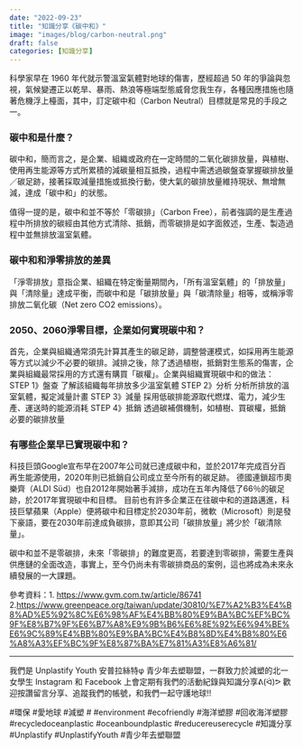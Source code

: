 ```yaml
---
date: "2022-09-23"
title: "知識分享《碳中和》"
image: "images/blog/carbon-neutral.png"
draft: false
categories: [知識分享]
---
```

科學家早在 1960 年代就示警溫室氣體對地球的傷害，歷經超過 50 年的爭論與忽視，氣候變遷正以乾旱、暴雨、熱浪等極端型態威脅您我生存，各種因應措施也隨著危機浮上檯面，其中，訂定碳中和（Carbon Neutral）目標就是常見的手段之一。

### 碳中和是什麼？
碳中和，簡而言之，是企業、組織或政府在一定時間的二氧化碳排放量，與植樹、使用再生能源等方式所累積的減碳量相互抵換，過程中需透過碳盤查掌握碳排放量／碳足跡，接著採取減量措施或抵換行動，使大氣的碳排放量維持現狀、無增無減，達成「碳中和」的狀態。

值得一提的是，碳中和並不等於「零碳排」（Carbon Free），前者強調的是生產過程中所排放的碳經由其他方式清除、抵銷，而零碳排是如字面敘述，生產、製造過程中並無排放溫室氣體。

### 碳中和和淨零排放的差異
「淨零排放」意指企業、組織在特定衡量期間內，「所有溫室氣體」的「排放量」與「清除量」達成平衡，而碳中和是「碳排放量」與「碳清除量」相等，或稱淨零排放二氧化碳（Net zero CO2 emissions）。

### 2050、2060淨零目標，企業如何實現碳中和？
首先，企業與組織通常須先計算其產生的碳足跡，調整營運模式，如採用再生能源等方式以減少不必要的碳排。減排之後，除了透過植樹，抵銷對生態系的傷害，企業與組織最常採用的方式還有購買「碳權」。企業與組織實現碳中和的做法：
STEP 1》盤查
了解該組織每年排放多少溫室氣體
STEP 2》分析
分析所排放的溫室氣體，擬定減量計畫
STEP 3》減量
採用低碳排能源取代燃煤、電力，減少生產、運送時的能源消耗
STEP 4》抵銷
透過碳補償機制，如植樹、買碳權，抵銷必要的碳排放量

### 有哪些企業早已實現碳中和？
科技巨頭Google宣布早在2007年公司就已達成碳中和，並於2017年完成百分百再生能源使用，2020年則已抵銷自公司成立至今所有的碳足跡。
德國連鎖超市奧樂齊（ALDI Süd）也自2012年開始著手減排，成功在五年內降低了66％的碳足跡，於2017年實現碳中和目標。
目前也有許多企業正在往碳中和的道路邁進，科技巨擘蘋果（Apple）便將碳中和目標定於2030年前，微軟（Microsoft）則是發下豪語，要在2030年前達成負碳排，意即其公司「碳排放量」將少於「碳清除量」。

碳中和並不是零碳排，未來「零碳排」的難度更高，若要達到零碳排，需要生產與供應鏈的全面改造，事實上，至今仍尚未有零碳排商品的案例，這也將成為未來永續發展的一大課題。

參考資料：1. https://www.gvm.com.tw/article/86741 2.https://www.greenpeace.org/taiwan/update/30810/%E7%A2%B3%E4%B8%AD%E5%92%8C%E6%98%AF%E4%BB%80%E9%BA%BC%EF%BC%9F%E8%B7%9F%E6%B7%A8%E9%9B%B6%E6%8E%92%E6%94%BE%E6%9C%89%E4%BB%80%E9%BA%BC%E4%B8%8D%E4%B8%80%E6%A8%A3%EF%BC%9F%E8%87%BA%E7%81%A3%E8%A6%81/

<hr>

我們是 Unplastify Youth 安普拉絲特φ 青少年去塑聯盟，一群致力於減塑的北一女學生
Instagram 和 Facebook 上會定期有我們的活動紀錄與知識分享ᕕ(ᐛ)ᕗ 
歡迎按讚留言分享、追蹤我們的帳號，和我們一起守護地球!!


#環保 #愛地球 #減塑 # #environment #ecofriendly #海洋塑膠 #回收海洋塑膠 #recycledoceanplastic #oceanboundplastic #reducereuserecycle #知識分享 #Unplastify #UnplastifyYouth #青少年去塑聯盟
